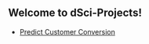 ## Welcome to dSci-Projects!

- [Predict Customer Conversion](https://curtlh.github.io/dSci-Projects/p13_dSci_challenges/q1_conversion_rate/conversion_rate.nb.html)
